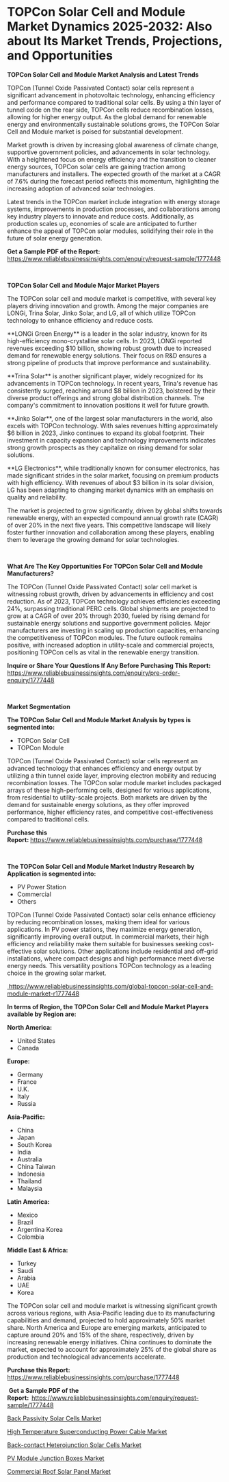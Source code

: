 <p><h1>TOPCon Solar Cell and Module Market Dynamics 2025-2032: Also about Its Market Trends, Projections, and Opportunities</h1></p><p><strong>TOPCon Solar Cell and Module Market Analysis and Latest Trends</strong></p>
<p><p>TOPCon (Tunnel Oxide Passivated Contact) solar cells represent a significant advancement in photovoltaic technology, enhancing efficiency and performance compared to traditional solar cells. By using a thin layer of tunnel oxide on the rear side, TOPCon cells reduce recombination losses, allowing for higher energy output. As the global demand for renewable energy and environmentally sustainable solutions grows, the TOPCon Solar Cell and Module market is poised for substantial development. </p><p>Market growth is driven by increasing global awareness of climate change, supportive government policies, and advancements in solar technology. With a heightened focus on energy efficiency and the transition to cleaner energy sources, TOPCon solar cells are gaining traction among manufacturers and installers. The expected growth of the market at a CAGR of 7.6% during the forecast period reflects this momentum, highlighting the increasing adoption of advanced solar technologies.</p><p>Latest trends in the TOPCon market include integration with energy storage systems, improvements in production processes, and collaborations among key industry players to innovate and reduce costs. Additionally, as production scales up, economies of scale are anticipated to further enhance the appeal of TOPCon solar modules, solidifying their role in the future of solar energy generation.</p></p>
<p><strong>Get a Sample PDF of the Report:&nbsp;</strong> <a href="https://www.reliablebusinessinsights.com/enquiry/request-sample/1777448?utm_campaign=100&utm_medium=2&utm_source=Github&utm_content=ia&utm_term=14022025&utm_id=topcon-solar-cell-and-module">https://www.reliablebusinessinsights.com/enquiry/request-sample/1777448</a></p>
<p>&nbsp;</p>
<p><strong>TOPCon Solar Cell and Module Major Market Players</strong></p>
<p><p>The TOPCon solar cell and module market is competitive, with several key players driving innovation and growth. Among the major companies are LONGi, Trina Solar, Jinko Solar, and LG, all of which utilize TOPCon technology to enhance efficiency and reduce costs.</p><p>**LONGi Green Energy** is a leader in the solar industry, known for its high-efficiency mono-crystalline solar cells. In 2023, LONGi reported revenues exceeding $10 billion, showing robust growth due to increased demand for renewable energy solutions. Their focus on R&D ensures a strong pipeline of products that improve performance and sustainability.</p><p>**Trina Solar** is another significant player, widely recognized for its advancements in TOPCon technology. In recent years, Trina's revenue has consistently surged, reaching around $8 billion in 2023, bolstered by their diverse product offerings and strong global distribution channels. The company's commitment to innovation positions it well for future growth.</p><p>**Jinko Solar**, one of the largest solar manufacturers in the world, also excels with TOPCon technology. With sales revenues hitting approximately $6 billion in 2023, Jinko continues to expand its global footprint. Their investment in capacity expansion and technology improvements indicates strong growth prospects as they capitalize on rising demand for solar solutions.</p><p>**LG Electronics**, while traditionally known for consumer electronics, has made significant strides in the solar market, focusing on premium products with high efficiency. With revenues of about $3 billion in its solar division, LG has been adapting to changing market dynamics with an emphasis on quality and reliability.</p><p>The market is projected to grow significantly, driven by global shifts towards renewable energy, with an expected compound annual growth rate (CAGR) of over 20% in the next five years. This competitive landscape will likely foster further innovation and collaboration among these players, enabling them to leverage the growing demand for solar technologies.</p></p>
<p>&nbsp;</p>
<p><strong>What Are The Key Opportunities For TOPCon Solar Cell and Module Manufacturers?</strong></p>
<p><p>The TOPCon (Tunnel Oxide Passivated Contact) solar cell market is witnessing robust growth, driven by advancements in efficiency and cost reduction. As of 2023, TOPCon technology achieves efficiencies exceeding 24%, surpassing traditional PERC cells. Global shipments are projected to grow at a CAGR of over 20% through 2030, fueled by rising demand for sustainable energy solutions and supportive government policies. Major manufacturers are investing in scaling up production capacities, enhancing the competitiveness of TOPCon modules. The future outlook remains positive, with increased adoption in utility-scale and commercial projects, positioning TOPCon cells as vital in the renewable energy transition.</p></p>
<p><strong>Inquire or Share Your Questions If Any Before Purchasing This Report:</strong> <a href="https://www.reliablebusinessinsights.com/enquiry/pre-order-enquiry/1777448?utm_campaign=100&utm_medium=2&utm_source=Github&utm_content=ia&utm_term=14022025&utm_id=topcon-solar-cell-and-module">https://www.reliablebusinessinsights.com/enquiry/pre-order-enquiry/1777448</a></p>
<p>&nbsp;</p>
<p><strong>Market Segmentation</strong></p>
<p><strong>The TOPCon Solar Cell and Module Market Analysis by types is segmented into:</strong></p>
<p><ul><li>TOPCon Solar Cell</li><li>TOPCon Module</li></ul></p>
<p><p>TOPCon (Tunnel Oxide Passivated Contact) solar cells represent an advanced technology that enhances efficiency and energy output by utilizing a thin tunnel oxide layer, improving electron mobility and reducing recombination losses. The TOPCon solar module market includes packaged arrays of these high-performing cells, designed for various applications, from residential to utility-scale projects. Both markets are driven by the demand for sustainable energy solutions, as they offer improved performance, higher efficiency rates, and competitive cost-effectiveness compared to traditional cells.</p></p>
<p><strong>Purchase this Report:&nbsp;</strong><a href="https://www.reliablebusinessinsights.com/purchase/1777448?utm_campaign=100&utm_medium=2&utm_source=Github&utm_content=ia&utm_term=14022025&utm_id=topcon-solar-cell-and-module">https://www.reliablebusinessinsights.com/purchase/1777448</a></p>
<p>&nbsp;</p>
<p><strong>The TOPCon Solar Cell and Module Market Industry Research by Application is segmented into:</strong></p>
<p><ul><li>PV Power Station</li><li>Commercial</li><li>Others</li></ul></p>
<p><p>TOPCon (Tunnel Oxide Passivated Contact) solar cells enhance efficiency by reducing recombination losses, making them ideal for various applications. In PV power stations, they maximize energy generation, significantly improving overall output. In commercial markets, their high efficiency and reliability make them suitable for businesses seeking cost-effective solar solutions. Other applications include residential and off-grid installations, where compact designs and high performance meet diverse energy needs. This versatility positions TOPCon technology as a leading choice in the growing solar market.</p></p>
<p><a href="https://www.reliablebusinessinsights.com/global-topcon-solar-cell-and-module-market-r1777448?utm_campaign=100&utm_medium=2&utm_source=Github&utm_content=ia&utm_term=14022025&utm_id=topcon-solar-cell-and-module">&nbsp;https://www.reliablebusinessinsights.com/global-topcon-solar-cell-and-module-market-r1777448</a></p>
<p><strong>In terms of Region, the TOPCon Solar Cell and Module Market Players available by Region are:</strong></p>
<p>
    <p> <strong> North America: </strong>
        <ul>
            <li>United States</li>
            <li>Canada</li>
        </ul>
        </p> 
    <p> <strong> Europe: </strong>
        <ul>
            <li>Germany</li>
            <li>France</li>
            <li>U.K.</li>
            <li>Italy</li>
            <li>Russia</li>
        </ul>
        </p> 
    <p> <strong> Asia-Pacific: </strong>
        <ul>
            <li>China</li>
            <li>Japan</li>
            <li>South Korea</li>
            <li>India</li>
            <li>Australia</li>
            <li>China Taiwan</li>
            <li>Indonesia</li>
            <li>Thailand</li>
            <li>Malaysia</li>
        </ul>
        </p> 
    <p> <strong> Latin America: </strong>
        <ul>
            <li>Mexico</li>
            <li>Brazil</li>
            <li>Argentina Korea</li>
            <li>Colombia</li>
        </ul>
        </p> 
    <p> <strong> Middle East & Africa: </strong>
        <ul>
            <li>Turkey</li>
            <li>Saudi</li>
            <li>Arabia</li>
            <li>UAE</li>
            <li>Korea</li>
        </ul>
    </p>
    </p>
<p><p>The TOPCon solar cell and module market is witnessing significant growth across various regions, with Asia-Pacific leading due to its manufacturing capabilities and demand, projected to hold approximately 50% market share. North America and Europe are emerging markets, anticipated to capture around 20% and 15% of the share, respectively, driven by increasing renewable energy initiatives. China continues to dominate the market, expected to account for approximately 25% of the global share as production and technological advancements accelerate.</p></p>
<p><strong>Purchase this Report: </strong><a href="https://www.reliablebusinessinsights.com/purchase/1777448?utm_campaign=100&utm_medium=2&utm_source=Github&utm_content=ia&utm_term=14022025&utm_id=topcon-solar-cell-and-module">https://www.reliablebusinessinsights.com/purchase/1777448</a></p>
<p>&nbsp;<strong>Get a Sample PDF of the Report:&nbsp;&nbsp;</strong><a href="https://www.reliablebusinessinsights.com/enquiry/request-sample/1777448?utm_campaign=100&utm_medium=2&utm_source=Github&utm_content=ia&utm_term=14022025&utm_id=topcon-solar-cell-and-module">https://www.reliablebusinessinsights.com/enquiry/request-sample/1777448</a></p>
<p><strong></strong></p>
<p><p><a href="https://github.com/xalatieusope/Market-Research-Report-List-1/blob/main/back-passivity-solar-cells-market.md?utm_campaign=100&utm_medium=2&utm_source=Github&utm_content=ia&utm_term=14022025&utm_id=topcon-solar-cell-and-module">Back Passivity Solar Cells Market</a></p><p><a href="https://github.com/lefiobakali/Market-Research-Report-List-1/blob/main/high-temperature-superconducting-power-cable-market.md?utm_campaign=100&utm_medium=2&utm_source=Github&utm_content=ia&utm_term=14022025&utm_id=topcon-solar-cell-and-module">High Temperature Superconducting Power Cable Market</a></p><p><a href="https://github.com/xtysizov/Market-Research-Report-List-1/blob/main/back-contact-heterojunction-solar-cells-market.md?utm_campaign=100&utm_medium=2&utm_source=Github&utm_content=ia&utm_term=14022025&utm_id=topcon-solar-cell-and-module">Back-contact Heterojunction Solar Cells Market</a></p><p><a href="https://github.com/kaloyhboosh/Market-Research-Report-List-1/blob/main/pv-module-junction-boxes-market.md?utm_campaign=100&utm_medium=2&utm_source=Github&utm_content=ia&utm_term=14022025&utm_id=topcon-solar-cell-and-module">PV Module Junction Boxes Market</a></p><p><a href="https://github.com/stickkinkel/Market-Research-Report-List-1/blob/main/commercial-roof-solar-panel-market.md?utm_campaign=100&utm_medium=2&utm_source=Github&utm_content=ia&utm_term=14022025&utm_id=topcon-solar-cell-and-module">Commercial Roof Solar Panel Market</a></p></p>